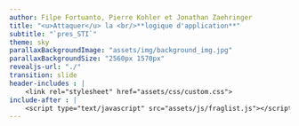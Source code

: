 ```yaml
---
author: Filpe Fortuanto, Pierre Kohler et Jonathan Zaehringer
title: "<u>Attaquer</u> la <br/>**logique d'application**"
subtitle: "`pres_STI`"
theme: sky
parallaxBackgroundImage: "assets/img/background_img.jpg"
parallaxBackgroundSize: "2560px 1570px"
revealjs-url: "./"
transition: slide
header-includes : |
    <link rel="stylesheet" href="assets/css/custom.css">
include-after : |
    <script type="text/javascript" src="assets/js/fraglist.js"></script>
---
```

